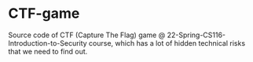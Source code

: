 # CTF-game
Source code of CTF (Capture The Flag) game @ 22-Spring-CS116-Introduction-to-Security course, which has a lot of hidden technical risks that we need to find out. 
